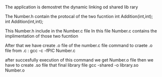 The application is demostret the dynamic linking od shared lib
rary

The Number.h contain the protocal of the two fucntion
int Addition(int,int);
int Addition(int,int);

This Number.h include in the Number.c file
In this file Number.c contains the implimentation of those two fucntion

After that we have create .o file of the number.c file
command to craete .o file from .c :
  gcc -c -fPIC Number.c

after succesfully execution of this command we get Number.o file
then we have to create .so file that final library file
  gcc -shared -o library.so Number.o

